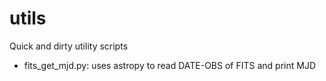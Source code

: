 # utils
Quick and dirty utility scripts

* fits_get_mjd.py: uses astropy to read DATE-OBS of FITS and print MJD
